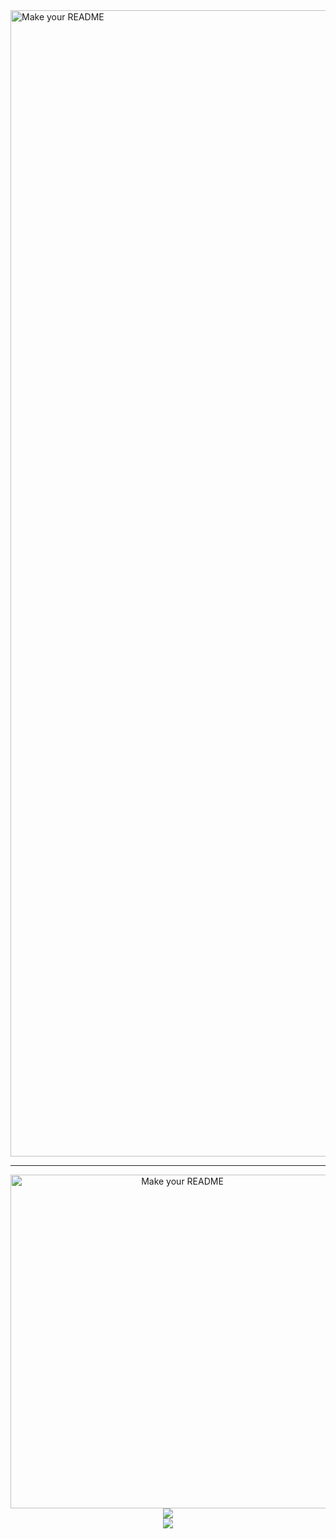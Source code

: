 <img width="1834" alt="Make your README" src="https://github.com/Dannansilva/Dannansilva/assets/118449317/695deec0-f8d6-4356-ae08-5c11eec80732"/>
<hr/>
<div align="center">
    <img width="534" alt="Make your README" src="https://github.com/Dannansilva/Dannansilva/assets/118449317/e32d3569-a576-4cdf-920c-b26c582725e1"/>
</div>

 <div align="center">
    <img src="https://github-readme-streak-stats.herokuapp.com/?user=Dannansilva&theme=tokyonight&hide_border=true](https://github-readme-streak-stats.herokuapp.com/?user=Dannansilva&theme=highcontrast&hide_border=true"/>
 </div>
 <div align="center">
     <img src="https://github-readme-stats.vercel.app/api/top-langs/?username=Dannansilva&theme=highcontrast&hide_border=true&include_all_commits=true&count_private=true&layout=compact"/>
</div><be>
 
<div align="center">




  
<!-- Proudly created with GPRM ( https://gprm.itsvg.in ) -->
